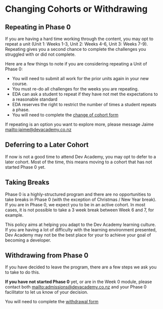 # Changing Cohorts or Withdrawing

## Repeating in Phase 0

If you are having a hard time working through the content, you may opt to repeat a unit (Unit 1: Weeks 1-3, Unit 2: Weeks 4-6, Unit 3: Weeks 7-9). Repeating gives you a second chance to complete the challenges you struggled with or did not complete.

Here are a few things to note if you are considering repeating a Unit of Phase 0:
* You will need to submit all work for the prior units again in your new course.
* You must re-do all challenges for the weeks you are repeating.
* EDA can ask a student to repeat if they have not met the expectations to a reasonable standard
* EDA reserves the right to restrict the number of times a student repeats a phase.
* You will need to complete the [change of cohort form](http://goo.gl/forms/WHZK8bbvlK)

If repeating is an option you want to explore more, please message Jaime <mailto:jaime@devacademy.co.nz>

## Deferring to a Later Cohort

If now is not a good time to attend Dev Academy, you may opt to defer to a later cohort. Most of the time, this means moving to a cohort that has not started Phase 0 yet.

## Taking Breaks
Phase 0 is a highly-structured program and there are no opportunities to take breaks in Phase 0 (with the exception of Christmas / New Year break). If you are in Phase 0, we expect you to be in an active cohort. In most cases, it is not possible to take a 3 week break between Week 6 and 7, for example.

This policy aims at helping you adapt to the Dev Academy learning culture. If you are having a lot of difficulty with the learning environment presented, Dev Academy may not be the best place for your to achieve your goal of becoming a developer.

## Withdrawing from Phase 0
If you have decided to leave the program, there are a few steps we ask you to take to do this.

**If you have not started Phase 0** yet, or are in the Week 0 module, please contact both <mailto:admissions@devacademy.co.nz> and your Phase 0 facilitator to let us know of your decision.

You will need to complete the [withdrawal form](http://goo.gl/forms/heEV7aH0zh)

